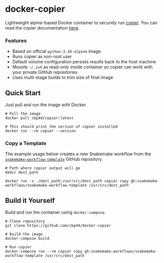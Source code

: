 # docker-copier

Lightweight alpine-based Docker container to securely run [copier](https://github.com/copier-org/copier). You can read the copier documentation [here](https://copier.readthedocs.io/en/stable/).

### Features
- Based on official `python:3.10-alpine` image
- Runs copier as non-root user
- Default volume configuration persists results back to the host machine
- Mounts `~/.ssh` as read-only inside container so copier can work with your private GitHub repositories
- Uses multi-stage builds to trim size of final image

## Quick Start

Just pull and run the image with Docker.

```shell
# Pull the image
docker pull cbp44/copier:latest

# This should print the version of copier installed
docker run --rm copier --version
```

### Copy a Template

The example usage below creates a new Snakemake workflow from the [`snakemake-workflow-template`](https://github.com/snakemake-workflows/snakemake-workflow-template) GitHub repository.

```shell
# Path where copier output will go
mkdir dest_path

docker run -v ./dest_path:/usr/src/dest_path copier copy gh:snakemake-workflows/snakemake-workflow-template /usr/src/dest_path
```

## Build it Yourself

Build and run the container using `docker-compose`.

```shell
# Clone repository
git clone https://github.com/cbp44/docker-copier

# Build the image
docker-compose build

# Run copier
docker-compose run --rm copier copy gh:snakemake-workflows/snakemake-workflow-template /usr/src/dest_path
```
